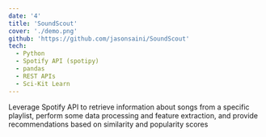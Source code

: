 ```yaml
---
date: '4'
title: 'SoundScout'
cover: './demo.png'
github: 'https://github.com/jasonsaini/SoundScout'
tech:
  - Python
  - Spotify API (spotipy)
  - pandas
  - REST APIs
  - Sci-Kit Learn
---
```


Leverage Spotify API to retrieve information about songs from a specific playlist, perform some data processing and feature extraction, and provide recommendations based on similarity and popularity scores
